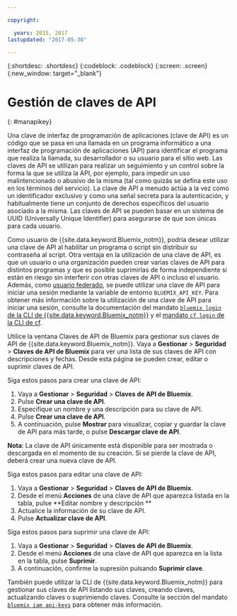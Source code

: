 ```yaml
---

copyright:

  years: 2015, 2017
lastupdated: "2017-05-30"

---
```


{:shortdesc: .shortdesc}
{:codeblock: .codeblock}
{:screen: .screen}
{:new_window: target="_blank"}

# Gestión de claves de API
{: #manapikey}

Una clave de interfaz de programación de aplicaciones (clave de API) es un código que se pasa en una llamada en un programa informático a una interfaz de programación de aplicaciones (API) para identificar el programa que realiza la llamada, su desarrollador o su usuario para el sitio web. Las claves de API se utilizan para realizar un seguimiento y un control sobre la forma la que se utiliza la API, por ejemplo, para impedir un uso malintencionado o abusivo de la misma (tal como quizás se defina este uso en los términos del servicio). La clave de API a menudo actúa a la vez como un identificador exclusivo y como una señal secreta para la autenticación, y habitualmente tiene un conjunto de derechos específicos del usuario asociado a la misma. Las claves de API se pueden basar en un sistema de UUID (Universally Unique Identifier) para asegurarse de que son únicas para cada usuario.

Como usuario de {{site.data.keyword.Bluemix_notm}}, podría desear utilizar una clave de API al habilitar un programa o script sin distribuir su contraseña al script. Otra ventaja en la utilización de una clave de API, es que un usuario o una organización pueden crear varias claves de API para distintos programas y que es posible suprimirlas de forma independiente si están en riesgo sin interferir con otras claves de API o incluso el usuario. Además, como [usuario federado](/docs/admin/adminpublic.html#federatedid), se puede utilizar una clave de API para iniciar una sesión mediante la variable de entorno `BLUEMIX_API_KEY`. Para obtener más información sobre la utilización de una clave de API para iniciar una sesión, consulte la documentación del mandato [`bluemix login` de la CLI de {{site.data.keyword.Bluemix_notm}}](/docs/cli/reference/bluemix_cli/bx_cli.html#bluemix_login) y el [mandato `cf login` de la CLI de cf](/docs/cli/reference/cfcommands/index.html#cf_login).

Utilice la ventana Claves de API de Bluemix para gestionar sus claves de API de {{site.data.keyword.Bluemix_notm}}. Vaya a **Gestionar** &gt; **Seguridad** &gt; **Claves de API de Bluemix** para ver una lista de sus claves de API con descripciones y fechas. Desde esta página se pueden crear, editar o suprimir claves de API.

Siga estos pasos para crear una clave de API:

1. Vaya a **Gestionar** &gt; **Seguridad** &gt; **Claves de API de Bluemix**.
2. Pulse **Crear una clave de API**.
3. Especifique un nombre y una descripción para su clave de API.
4. Pulse **Crear una clave de API**.
5. A continuación, pulse **Mostrar** para visualizar, copiar y guardar la clave de API para más tarde, o pulse **Descargar clave de API**.

**Nota**: La clave de API únicamente está disponible para ser mostrada o descargada en el momento de su creación. Si se pierde la clave de API, deberá crear una nueva clave de API.

Siga estos pasos para editar una clave de API:

1. Vaya a **Gestionar** &gt; **Seguridad** &gt; **Claves de API de Bluemix**.
2. Desde el menú **Acciones** de una clave de API que aparezca listada en la tabla, pulse **Editar nombre y descripción ** 
3. Actualice la información de su clave de API.
4. Pulse **Actualizar clave de API**.

Siga estos pasos para suprimir una clave de API: 

1. Vaya a **Gestionar** &gt; **Seguridad** &gt; **Claves de API de Bluemix**.
2. Desde el menú **Acciones** de una clave de API que aparezca en la lista en la tabla, pulse **Suprimir**.
3. A continuación, confirme la supresión pulsando **Suprimir clave**.

También puede utilizar la CLI de {{site.data.keyword.Bluemix_notm}} para gestionar sus claves de API listando sus claves, creando claves, actualizando claves o suprimiendo claves. Consulte la sección del mandato [`bluemix iam api-keys`](/docs/cli/reference/bluemix_cli/bx_cli.html#bluemix_iam) para obtener más información.
